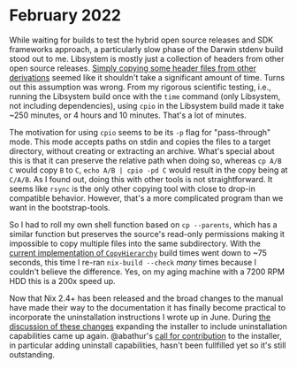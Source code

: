 # February 2022

While waiting for builds to test the hybrid open source releases and SDK frameworks approach, a particularly slow phase of the Darwin stdenv build stood out to me. Libsystem is mostly just a collection of headers from other open source releases. [Simply copying some header files from other derivations](https://github.com/NixOS/nixpkgs/blob/master/pkgs/os-specific/darwin/apple-source-releases/Libsystem/default.nix#L21-L40) seemed like it shouldn't take a significant amount of time. Turns out this assumption was wrong. From my rigorous scientific testing, i.e., running the Libsystem build once with the `time` command (only Libsystem, not including dependencies), using `cpio` in the Libsystem build made it take ~250 minutes, or 4 hours and 10 minutes. That's a lot of minutes.

The motivation for using `cpio` seems to be its `-p` flag for "pass-through" mode. This mode accepts paths on stdin and copies the files to a target directory, without creating or extracting an archive. What's special about this is that it can preserve the relative path when doing so, whereas `cp A/B C` would copy `B` to `C`, `echo A/B | cpio -pd C` would result in the copy being at `C/A/B`. As I found out, doing this with other tools is not straightforward. It seems like `rsync` is the only other copying tool with close to drop-in compatible behavior. However, that's a more complicated program than we want in the bootstrap-tools.

So I had to roll my own shell function based on `cp --parents`, which has a similar function but preserves the source's read-only permissions making it impossible to copy multiple files into the same subdirectory. With the [current implementation of `CopyHierarchy`](https://github.com/toonn/nixpkgs/blob/Libsystem-drop-cpio/pkgs/os-specific/darwin/apple-source-releases/Libsystem/default.nix#L19-L25) build times went down to ~75 seconds, this time I re-ran `nix-build --check` *many* times because I couldn't believe the difference. Yes, on my aging machine with a 7200 RPM HDD this is a 200x speed up.

Now that Nix 2.4+ has been released and the broad changes to the manual have made their way to the documentation it has finally become practical to incorporate the uninstallation instructions I wrote up in June. During [the discussion of these changes](https://github.com/NixOS/nix/pull/6144) expanding the installer to include uninstallation capabilities came up again. @abathur's [call for contribution](https://discourse.nixos.org/t/anyone-up-for-picking-at-some-nix-onboarding-improvements/13152/4) to the installer, in particular adding uninstall capabilities, hasn't been fullfilled yet so it's still outstanding.
